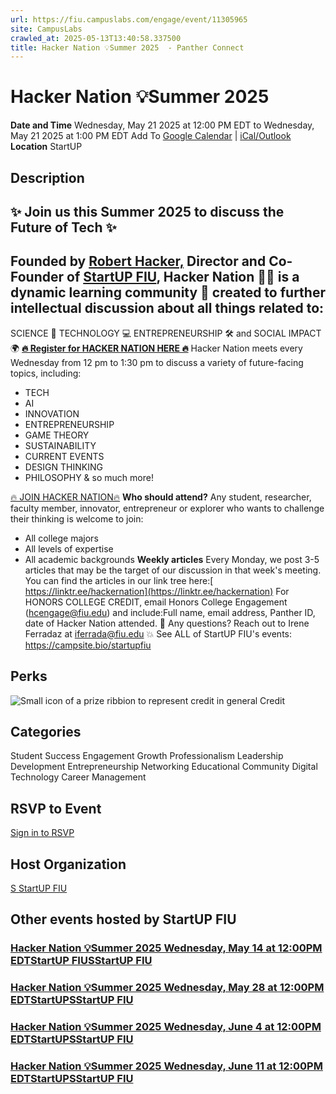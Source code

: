 ```yaml
---
url: https://fiu.campuslabs.com/engage/event/11305965
site: CampusLabs
crawled_at: 2025-05-13T13:40:58.337500
title: Hacker Nation 💡Summer 2025  - Panther Connect
---
```


# Hacker Nation 💡Summer 2025 
**Date and Time**
Wednesday, May 21 2025 at 12:00 PM EDT  to 
Wednesday, May 21 2025 at 1:00 PM EDT
Add To [Google Calendar](https://fiu.campuslabs.com/engage/event/11305965/googlepublish) | [iCal/Outlook ](https://fiu.campuslabs.com/engage/event/11305965.ics)
**Location**
StartUP
## Description
## ✨ Join us this Summer 2025 to discuss the Future of Tech ✨
## Founded by [Robert Hacker,](https://startup.fiu.edu/robert_hacker_bio/) Director and Co-Founder of [StartUP FIU](https://startup.fiu.edu/), Hacker Nation 👨‍🏫 is a dynamic learning community 🧠 created to further intellectual discussion about all things related to:
SCIENCE 🔬 TECHNOLOGY 💻 ENTREPRENEURSHIP 🛠️ and SOCIAL IMPACT🌍
**[🔥 Register for HACKER NATION HERE 🔥](https://fiu.zoom.us/meeting/register/tJIocOqrrj0qHtXbBFd_Nx070SbCZ15ol3rZ#/registration)**
Hacker Nation meets every Wednesday from 12 pm to 1:30 pm to discuss a variety of future-facing topics, including:
  * TECH
  * AI
  * INNOVATION
  * ENTREPRENEURSHIP
  * GAME THEORY
  * SUSTAINABILITY
  * CURRENT EVENTS
  * DESIGN THINKING
  * PHILOSOPHY & so much more!


[🔥 JOIN HACKER NATION🔥](https://fiu.zoom.us/meeting/register/tJIocOqrrj0qHtXbBFd_Nx070SbCZ15ol3rZ#/registration)
**Who should attend?** Any student, researcher, faculty member, innovator, entrepreneur or explorer who wants to challenge their thinking is welcome to join:
* All college majors
* All levels of expertise
* All academic backgrounds
**Weekly articles**
Every Monday, we post 3-5 articles that may be the target of our discussion in that week's meeting. You can find the articles in our link tree here:[ https://linktr.ee/hackernation](https://linktr.ee/hackernation)
For HONORS COLLEGE CREDIT, email Honors College Engagement (hcengage@fiu.edu) and include:Full name, email address, Panther ID, date of Hacker Nation attended.
🔎 Any questions? Reach out to Irene Ferradaz at iferrada@fiu.edu
💥 See ALL of StartUP FIU's events: <https://campsite.bio/startupfiu>
## Perks
![Small icon of a prize ribbion to represent credit in general](https://static.campuslabsengage.com/discovery/images/credit.svg) Credit 
## Categories
Student Success 
Engagement
Growth
Professionalism
Leadership Development
Entrepreneurship
Networking
Educational
Community
Digital Technology
Career Management
## RSVP to Event
[Sign in to RSVP](https://fiu.campuslabs.com/engage/account/login?returnUrl=/engage/event/11305965)
## Host Organization
[S StartUP FIU ](https://fiu.campuslabs.com/engage/organization/startupfiu)
## Other events hosted by StartUP FIU
### [Hacker Nation 💡Summer 2025 Wednesday, May 14 at 12:00PM EDTStartUP FIUSStartUP FIU](https://fiu.campuslabs.com/engage/event/11305964)
### [Hacker Nation 💡Summer 2025 Wednesday, May 28 at 12:00PM EDTStartUPSStartUP FIU](https://fiu.campuslabs.com/engage/event/11305966)
### [Hacker Nation 💡Summer 2025 Wednesday, June 4 at 12:00PM EDTStartUPSStartUP FIU](https://fiu.campuslabs.com/engage/event/11305967)
### [Hacker Nation 💡Summer 2025 Wednesday, June 11 at 12:00PM EDTStartUPSStartUP FIU](https://fiu.campuslabs.com/engage/event/11305968)
